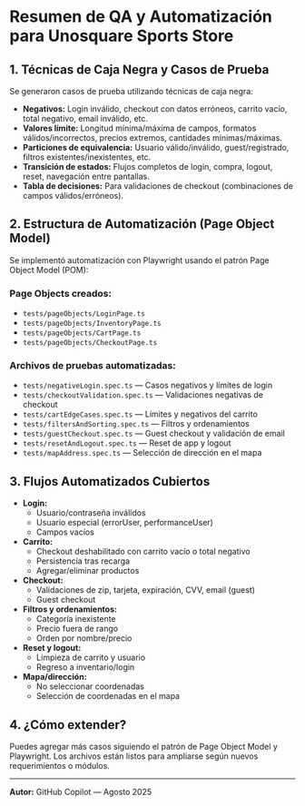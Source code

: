 # Resumen de QA y Automatización para Unosquare Sports Store

## 1. Técnicas de Caja Negra y Casos de Prueba

Se generaron casos de prueba utilizando técnicas de caja negra:
- **Negativos:** Login inválido, checkout con datos erróneos, carrito vacío, total negativo, email inválido, etc.
- **Valores límite:** Longitud mínima/máxima de campos, formatos válidos/incorrectos, precios extremos, cantidades mínimas/máximas.
- **Particiones de equivalencia:** Usuario válido/inválido, guest/registrado, filtros existentes/inexistentes, etc.
- **Transición de estados:** Flujos completos de login, compra, logout, reset, navegación entre pantallas.
- **Tabla de decisiones:** Para validaciones de checkout (combinaciones de campos válidos/erróneos).

## 2. Estructura de Automatización (Page Object Model)

Se implementó automatización con Playwright usando el patrón Page Object Model (POM):

### Page Objects creados:
- `tests/pageObjects/LoginPage.ts`
- `tests/pageObjects/InventoryPage.ts`
- `tests/pageObjects/CartPage.ts`
- `tests/pageObjects/CheckoutPage.ts`

### Archivos de pruebas automatizadas:
- `tests/negativeLogin.spec.ts` — Casos negativos y límites de login
- `tests/checkoutValidation.spec.ts` — Validaciones negativas de checkout
- `tests/cartEdgeCases.spec.ts` — Límites y negativos del carrito
- `tests/filtersAndSorting.spec.ts` — Filtros y ordenamientos
- `tests/guestCheckout.spec.ts` — Guest checkout y validación de email
- `tests/resetAndLogout.spec.ts` — Reset de app y logout
- `tests/mapAddress.spec.ts` — Selección de dirección en el mapa

## 3. Flujos Automatizados Cubiertos

- **Login:**
  - Usuario/contraseña inválidos
  - Usuario especial (errorUser, performanceUser)
  - Campos vacíos
- **Carrito:**
  - Checkout deshabilitado con carrito vacío o total negativo
  - Persistencia tras recarga
  - Agregar/eliminar productos
- **Checkout:**
  - Validaciones de zip, tarjeta, expiración, CVV, email (guest)
  - Guest checkout
- **Filtros y ordenamientos:**
  - Categoría inexistente
  - Precio fuera de rango
  - Orden por nombre/precio
- **Reset y logout:**
  - Limpieza de carrito y usuario
  - Regreso a inventario/login
- **Mapa/dirección:**
  - No seleccionar coordenadas
  - Selección de coordenadas en el mapa

## 4. ¿Cómo extender?

Puedes agregar más casos siguiendo el patrón de Page Object Model y Playwright. Los archivos están listos para ampliarse según nuevos requerimientos o módulos.

---

**Autor:** GitHub Copilot — Agosto 2025

